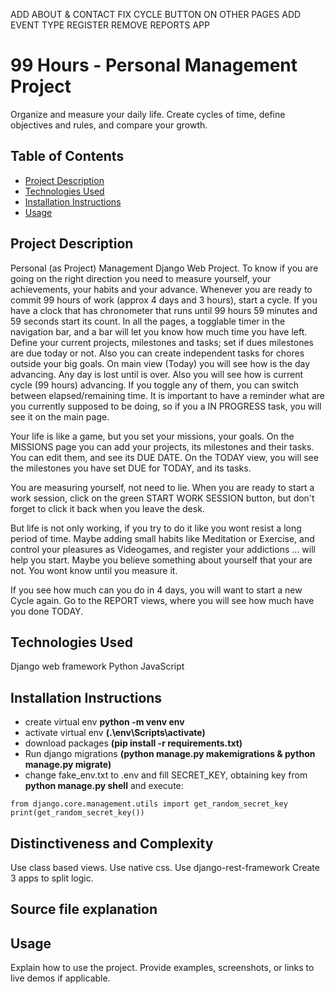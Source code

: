 ADD ABOUT & CONTACT
FIX CYCLE BUTTON ON OTHER PAGES
ADD EVENT TYPE REGISTER
REMOVE REPORTS APP

# 99 Hours - Personal Management Project

Organize and measure your daily life. Create cycles of time, define objectives and rules, and compare your growth.

## Table of Contents

- [Project Description](#project-description)
- [Technologies Used](#technologies-used)
- [Installation Instructions](#installation-instructions)
- [Usage](#usage)

## Project Description

Personal (as Project) Management Django Web Project.
To know if you are going on the right direction you need to measure yourself, your achievements, your habits and your advance.
Whenever you are ready to commit 99 hours of work (approx 4 days and 3 hours), start a cycle. If you have a clock that has chronometer that runs until 99 hours 59 minutes and 59 seconds start its count. In all the pages, a togglable timer in the navigation bar, and a bar will let you know how much time you have left.
Define your current projects, milestones and tasks; set if dues milestones are due today or not. Also you can create independent tasks for chores outside your big goals.
On main view (Today) you will see how is the day advancing. Any day is lost until is over. Also you will see how is current cycle (99 hours) advancing. If you toggle any of them, you can switch between elapsed/remaining time.
It is important to have a reminder what are you currently supposed to be doing, so if you a IN PROGRESS task, you will see it on the main page.

Your life is like a game, but you set your missions, your goals. On the MISSIONS page you can add your projects, its milestones and their tasks. You can edit them, and see its DUE DATE. On the TODAY view, you will see the milestones you have set DUE for TODAY, and its tasks.

You are measuring yourself, not need to lie. When you are ready to start a work session, click on the green START WORK SESSION button, but don't forget to click it back when you leave the desk.

But life is not only working, if you try to do it like you wont resist a long period of time. Maybe adding small habits like Meditation or Exercise, and control your pleasures as Videogames, and register your addictions ... will help you start. Maybe you believe something about yourself that your are not. You wont know until you measure it.

If you see how much can you do in 4 days, you will want to start a new Cycle again. Go to the REPORT views, where you will see how much have you done TODAY.

## Technologies Used

Django web framework
Python
JavaScript

## Installation Instructions

- create virtual env **python -m venv env**
- activate virtual env **(.\env\Scripts\activate)**
- download packages **(pip install -r requirements.txt)**
- Run django migrations **(python manage.py makemigrations & python manage.py migrate)**
- change fake_env.txt to .env and fill SECRET_KEY, obtaining key from **python manage.py shell** and execute:

```
from django.core.management.utils import get_random_secret_key
print(get_random_secret_key())
```

## Distinctiveness and Complexity

Use class based views.
Use native css.
Use django-rest-framework
Create 3 apps to split logic.

## Source file explanation

## Usage

Explain how to use the project. Provide examples, screenshots, or links to live demos if applicable.
